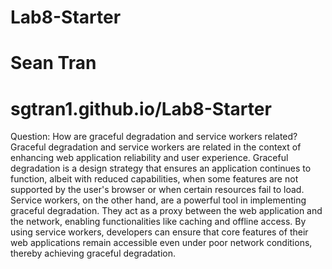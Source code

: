 # Lab8-Starter
# Sean Tran
# sgtran1.github.io/Lab8-Starter

Question: How are graceful degradation and service workers related?
Graceful degradation and service workers are related in the context of enhancing web application reliability and user experience. Graceful degradation is a design strategy that ensures an application continues to function, albeit with reduced capabilities, when some features are not supported by the user's browser or when certain resources fail to load. Service workers, on the other hand, are a powerful tool in implementing graceful degradation. They act as a proxy between the web application and the network, enabling functionalities like caching and offline access. By using service workers, developers can ensure that core features of their web applications remain accessible even under poor network conditions, thereby achieving graceful degradation.